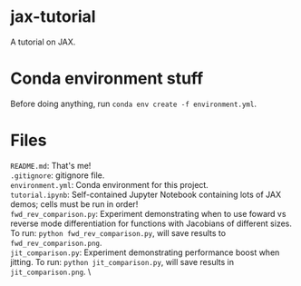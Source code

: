 # jax-tutorial
A tutorial on JAX.

# Conda environment stuff
Before doing anything, run `conda env create -f environment.yml`.

# Files
`README.md`: That's me! \
`.gitignore`: gitignore file. \
`environment.yml`: Conda environment for this project. \
`tutorial.ipynb`: Self-contained Jupyter Notebook containing lots of JAX demos; cells must be run in order! \
`fwd_rev_comparison.py`: Experiment demonstrating when to use foward vs reverse mode differentiation for functions with Jacobians of different sizes. To run: `python fwd_rev_comparison.py`, will save results to `fwd_rev_comparison.png`. \
`jit_comparison.py`: Experiment demonstrating performance boost when jitting. To run: `python jit_comparison.py`, will save results in `jit_comparison.png`. \
